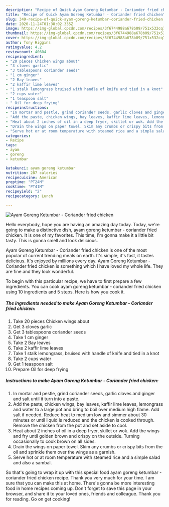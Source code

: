 ```yaml
---
description: "Recipe of Quick Ayam Goreng Ketumbar - Coriander fried chicken"
title: "Recipe of Quick Ayam Goreng Ketumbar - Coriander fried chicken"
slug: 349-recipe-of-quick-ayam-goreng-ketumbar-coriander-fried-chicken
date: 2020-11-24T01:38:02.335Z
image: https://img-global.cpcdn.com/recipes/3f6744988a678b09/751x532cq70/ayam-goreng-ketumbar-coriander-fried-chicken-recipe-main-photo.jpg
thumbnail: https://img-global.cpcdn.com/recipes/3f6744988a678b09/751x532cq70/ayam-goreng-ketumbar-coriander-fried-chicken-recipe-main-photo.jpg
cover: https://img-global.cpcdn.com/recipes/3f6744988a678b09/751x532cq70/ayam-goreng-ketumbar-coriander-fried-chicken-recipe-main-photo.jpg
author: Tony Higgins
ratingvalue: 4.2
reviewcount: 40604
recipeingredient:
- "20 pieces Chicken wings about"
- "3 cloves garlic"
- "3 tablespoons coriander seeds"
- "1 cm ginger"
- "2 Bay leaves"
- "2 kaffir lime leaves"
- "1 stalk lemongrass bruised with handle of knife and tied in a knot"
- "2 cups water"
- "1 teaspoon salt"
- " Oil for deep frying"
recipeinstructions:
- "In mortar and pestle, grind coriander seeds, garlic cloves and ginger and salt until it turn into a paste."
- "Add the paste, chicken wings, bay leaves, kaffir lime leaves, lemongrass and water to a large pot and bring to boil over medium high flame. Add salt if needed. Reduce heat to medium low and simmer about 30 minutes or until liquid is reduced and the chicken is cooked through. Remove the chicken from the pot and set aside to cool."
- "Heat about 2 inches of oil in a deep fryer, skillet or wok. Add the wings and fry until golden brown and crispy on the outside. Turning occasionally to cook brown on all sides."
- "Drain the wings on paper towel. Skim any crumbs or crispy bits from the oil and sprinkle them over the wings as a garnish."
- "Serve hot or at room temperature with steamed rice and a simple salad and also a sambal."
categories:
- Recipe
tags:
- ayam
- goreng
- ketumbar

katakunci: ayam goreng ketumbar 
nutrition: 287 calories
recipecuisine: American
preptime: "PT24M"
cooktime: "PT41M"
recipeyield: "2"
recipecategory: Lunch

---
```



![Ayam Goreng Ketumbar - Coriander fried chicken](https://img-global.cpcdn.com/recipes/3f6744988a678b09/751x532cq70/ayam-goreng-ketumbar-coriander-fried-chicken-recipe-main-photo.jpg)

Hello everybody, hope you are having an amazing day today. Today, we're going to make a distinctive dish, ayam goreng ketumbar - coriander fried chicken. It is one of my favorites. This time, I'm gonna make it a little bit tasty. This is gonna smell and look delicious.



Ayam Goreng Ketumbar - Coriander fried chicken is one of the most popular of current trending meals on earth. It's simple, it's fast, it tastes delicious. It's enjoyed by millions every day. Ayam Goreng Ketumbar - Coriander fried chicken is something which I have loved my whole life. They are fine and they look wonderful.


To begin with this particular recipe, we have to first prepare a few ingredients. You can cook ayam goreng ketumbar - coriander fried chicken using 10 ingredients and 5 steps. Here is how you cook it.

<!--inarticleads1-->

##### The ingredients needed to make Ayam Goreng Ketumbar - Coriander fried chicken:

1. Take 20 pieces Chicken wings about
1. Get 3 cloves garlic
1. Get 3 tablespoons coriander seeds
1. Take 1 cm ginger
1. Take 2 Bay leaves
1. Take 2 kaffir lime leaves
1. Take 1 stalk lemongrass, bruised with handle of knife and tied in a knot
1. Take 2 cups water
1. Get 1 teaspoon salt
1. Prepare  Oil for deep frying




<!--inarticleads2-->

##### Instructions to make Ayam Goreng Ketumbar - Coriander fried chicken:

1. In mortar and pestle, grind coriander seeds, garlic cloves and ginger and salt until it turn into a paste.
1. Add the paste, chicken wings, bay leaves, kaffir lime leaves, lemongrass and water to a large pot and bring to boil over medium high flame. Add salt if needed. Reduce heat to medium low and simmer about 30 minutes or until liquid is reduced and the chicken is cooked through. Remove the chicken from the pot and set aside to cool.
1. Heat about 2 inches of oil in a deep fryer, skillet or wok. Add the wings and fry until golden brown and crispy on the outside. Turning occasionally to cook brown on all sides.
1. Drain the wings on paper towel. Skim any crumbs or crispy bits from the oil and sprinkle them over the wings as a garnish.
1. Serve hot or at room temperature with steamed rice and a simple salad and also a sambal.




So that's going to wrap it up with this special food ayam goreng ketumbar - coriander fried chicken recipe. Thank you very much for your time. I am sure that you can make this at home. There's gonna be more interesting food in home recipes coming up. Don't forget to save this page in your browser, and share it to your loved ones, friends and colleague. Thank you for reading. Go on get cooking!
